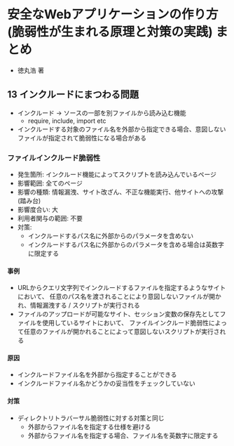 # 安全なWebアプリケーションの作り方(脆弱性が生まれる原理と対策の実践) まとめ
- 徳丸浩 著

## 13 インクルードにまつわる問題
- インクルード -> ソースの一部を別ファイルから読み込む機能
  - require, include, import etc
- インクルードする対象のファイル名を外部から指定できる場合、意図しないファイルが指定されて脆弱性になる場合がある

### ファイルインクルード脆弱性
- 発生箇所: インクルード機能によってスクリプトを読み込んでいるページ
- 影響範囲: 全てのページ
- 影響の種類: 情報漏洩、サイト改ざん、不正な機能実行、他サイトへの攻撃(踏み台)
- 影響度合い: 大
- 利用者関与の範囲: 不要
- 対策:
  - インクルードするパス名に外部からのパラメータを含めない
  - インクルードするパス名に外部からのパラメータを含める場合は英数字に限定する

#### 事例
- URLからクエリ文字列でインクルードするファイルを指定するようなサイトにおいて、
  任意のパス名を渡されることにより意図しないファイルが開かれ、情報漏洩する / スクリプトが実行される
- ファイルのアップロードが可能なサイト、セッション変数の保存先としてファイルを使用しているサイトにおいて、
  ファイルインクルード脆弱性によって任意のファイルが開かれることによって意図しないスクリプトが実行される

#### 原因
- インクルードファイル名を外部から指定することができる
- インクルードファイル名かどうかの妥当性をチェックしていない

#### 対策
- ディレクトリトラバーサル脆弱性に対する対策と同じ
  - 外部からファイル名を指定する仕様を避ける
  - 外部からファイル名を指定する場合、ファイル名を英数字に限定する
